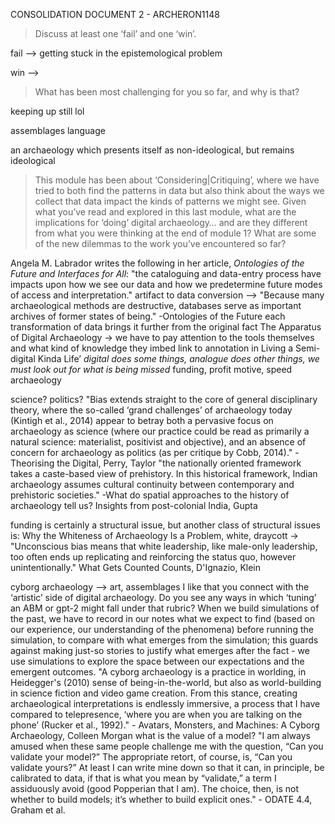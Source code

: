 CONSOLIDATION DOCUMENT 2 - ARCHERON1148

>Discuss at least one ‘fail’ and one ‘win’. 

fail --> getting stuck in the epistemological problem

win --> 

>What has been most challenging for you so far, and why is that? 

keeping up still lol

assemblages language

an archaeology which presents itself as non-ideological, but remains ideological

>This module has been about ‘Considering|Critiquing’, where we have tried to both find the patterns in data but also think about the ways we collect that data impact the kinds of patterns we might see. Given what you’ve read and explored in this last module, what are the implications for ‘doing’ digital archaeology… and are they different from what you were thinking at the end of module 1? What are some of the new dilemmas to the work you’ve encountered so far?

Angela  M.  Labrador writes the following in her article, *Ontologies  of  the  Future  and  Interfaces for  All*: "the  cataloguing  and  data-entry  process  have  impacts  upon how we see  our  data and  how we predetermine  future  modes of  access  and interpretation."
artifact to data conversion --> "Because many archaeological methods are destructive, databases serve as important archives of former states of being." -Ontologies of the Future
each transformation of data brings it further from the original fact
The Apparatus of Digital Archaeology -> we have to pay attention to the tools themselves and what kind of knowledge they imbed
link to annotation in Living a Semi-digital Kinda Life’ *digital does some things, analogue does other things, we must look out for what is being missed*
funding, profit motive, speed archaeology

science? politics?
"Bias extends straight to the core of general disciplinary theory,   where   the   so-called   ‘grand   challenges’   of archaeology   today   (Kintigh et  al.,   2014)   appear   to betray both a pervasive focus on archaeology as science (where our practice could be read as primarily a natural science:  materialist,  positivist  and  objective),  and  an absence  of  concern  for  archaeology  as  politics  (as  per critique by Cobb, 2014)." -Theorising the Digital, Perry, Taylor
"the   nationally   oriented   framework   takes   a   caste-based  view  of  prehistory.  In  this  historical  framework,  Indian  archaeology  assumes  cultural  continuity  between  contemporary  and  prehistoric  societies." -What do spatial approaches to the history of archaeology tell us? Insights from post-colonial India, Gupta

funding is certainly a structural issue, but another class of structural issues is:
Why the Whiteness of Archaeology Is a Problem, white, draycott -> "Unconscious bias means that white leadership, like male-only leadership, too often ends up replicating and reinforcing the status quo, however unintentionally."
What Gets Counted Counts, D'Ignazio, Klein

cyborg archaeology --> art, assemblages
 I like that you connect with the ‘artistic’ side of digital archaeology. Do you see any ways in which ‘tuning’ an ABM or gpt-2 might fall under that rubric? When we build simulations of the past, we have to record in our notes what we expect to find (based on our experience, our understanding of the phenomena) before running the simulation, to compare with what emerges from the simulation; this guards against making just-so stories to justify what emerges after the fact - we use simulations to explore the space between our expectations and the emergent outcomes.
"A cyborg archaeology is a practice in worlding, in Heidegger's (2010) sense of being-in-the-world, but also as world-building in science fiction and video game creation. From this stance, creating archaeological interpretations is endlessly immersive, a process that I have compared to telepresence, ‘where you are when you are talking on the phone’ (Rucker et al., 1992)." - Avatars, Monsters, and Machines: A Cyborg Archaeology, Colleen Morgan
what is the value of a model?
"I am always amused when these same people challenge me with the question, “Can you validate your model?” The appropriate retort, of course, is, “Can you validate yours?” At least I can write mine down so that it can, in principle, be calibrated to data, if that is what you mean by “validate,” a term I assiduously avoid (good Popperian that I am). The choice, then, is not whether to build models; it’s whether to build explicit ones." - ODATE 4.4, Graham et al.
